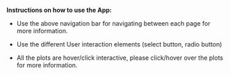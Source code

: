 **Instructions on how to use the App:**

- Use the above navigation bar for navigating between each page for more information.

- Use the different User interaction elements (select button, radio button)

- All the plots are hover/click interactive, please click/hover over the plots for more information. 

